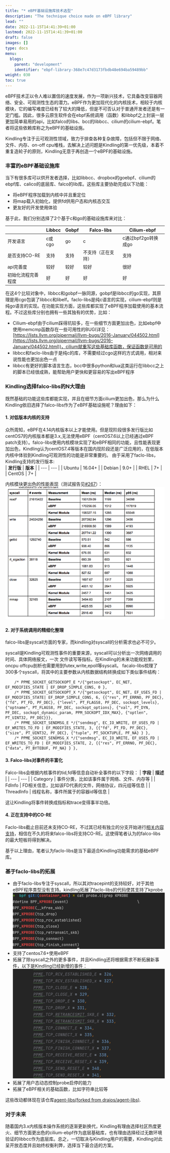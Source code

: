 ```yaml
---
title: "* eBPF基础设施库技术选型"
description: "The technique choice made on eBPF library"
lead: ""
date: 2022-11-15T14:41:39+01:00
lastmod: 2022-11-15T14:41:39+01:00
draft: false
images: []
type: docs
menu:
  blogs:
    parent: "development"
    identifier: "ebpf-library-368e7c47d3173fbdb48e694ba59489bb"
weight: 030
toc: true
---
```

eBPF技术正以令人难以置信的速度发展，作为一项新兴技术，它具备改变容器网络、安全、可观测性生态的潜力。eBPF作为更加现代化的内核技术，相较于内核模块，它的编写难度已经有了较大的降低，但是不可否认对于普通开发者还是有一定门槛。因此，很多云原生软件会在ebpf系统调用（函数）和libbpf之上封装一层更加简单易用的api，比如falco的libs、bcc的libbcc、cilium的cilium-ebpf。笔者将这些依赖库称之为eBPF的基础设施。

Kindling专注于云可观测性领域，致力于排查各种复杂故障，包括但不限于网络、文件、内存、on-off cpu堆栈，去解决上述问题是Kindling的第一优先级，本着不重复造轮子的原则，Kindling无意于再创造一个eBPF的基础设施。

### 丰富的eBPF基础设施库
当下有很多库可以供开发者选择，比如libbcc、dropbox的goebpf、cilium的ebpf库、calico的底层库、falco的lib库。这些库主要协助完成以下功能：
- 将eBPF程序加载到内核中并且重定位
- 将map载入初始化，提供fd供用户态和内核态交互
- 更友好的开发使用体验

基于此，我们分别选择了2个基于c和go的基础设施库来对比：

|  | Libbcc | Gobpf | Falco-libs | Cilium-ebpf |
| --- | --- | --- | --- | --- |
| 开发语言 | c或cgo | go | c | c通过bpf2go转换成go |
| 是否支持CO-RE | 支持 | 支持 | 不支持（正在支持） | 支持 |
| api完善度 | 较好 | 较好 | 较好 | 很好 |
| 初始化流程完善程度 | 好 | 好 | 好 | 好 |

在这4个比较对象中，libbcc和gobpf一脉同源，gobpf是libbcc的go实现，其原理是用cgo包装了libbcc和libelf。faclo-libs是纯c语言的实现，cilium-ebpf则是纯go语言的实现。在功能实现方面，这些库都实现了eBPF程序加载使用的基本流程。不过这些库分别也拥有一些其独有的优势，比如：
- Cilium-ebpf由于cilium踩得坑较多，在一些细节方面更加出色，比如ebpf中使用memcmp函数存在一些可用性的BUG(详见：[https://lists.llvm.org/pipermail/llvm-bugs/2016-January/044502.html](https://lists.llvm.org/pipermail/llvm-bugs/2016-January/044502.html))，cilium就重写这些基础库函数，保证函数是可用的
- libbcc和faclo-libs由于是纯c的库，不需要经过cgo这样的方式调用，相对来说性能也更加出色一点
- libbcc有更好的脚本语言生态，bcc中很多python和lua这类运行在libbcc之上的脚本已经很成熟，能帮助用户更快和更容易的写出eBPF程序

### Kindling选择falco-libs的N大理由

既然基础的功能这些库都能实现，并且在细节方面cilium更加出色，那么为什么Kindling依旧选择了falco-libs作为了eBPF基础设施呢？理由如下：

#### 1. 对低版本内核的支持
众所周知，eBPF在4.14内核版本以上才能使用。但是现阶段很多发行版比如centOS7的内核版本都是3.x,无法使用eBPF（centOS7.6以上已经通过eBPF patch支持）。falco-libs使用内核模块实现了和eBPF相同的功能，且性能表现更加出色，Kindling认为centOS7.4等版本在国内现阶段还是广泛应用的，在低版本内核中体验到Kindling可观测性的功能是非常重要的。
由于采用了faclo-libs，Kindling支持的发行版本:  
| **发行版** | **版本** |
| --- | --- |
| Ubuntu | 16.04+ |
| Debian | 9.0+ |
| RHEL | 7+ |
| CentOS | 7+ |

内核模块更出色的性能表现（测试报告见[#267](https://github.com/falcosecurity/libs/issues/267)）：
![](benchmark.png)


#### 2. 对于系统调用的精细化整理
falco-libs是syscall方面的专家，而kindling对syscall的分析需求也必不可少。

syscall是Kindling可观测性事件的重要来源，syscall可以分析出一次网络调用的时间、具体网络报文，一次		文件读写等指标。在Kindling的未来功能规划里，oncpu offcpu剖析也需要用到futex,write,epoll等syscall。
	facalo-libs梳理了300多个syscall，将其中的主要参数从内核数据结构转换成如下类似事件结构： 
```
	/* PPME_SOCKET_GETSOCKOPT_E */{"getsockopt", EC_NET, EF_MODIFIES_STATE | EF_DROP_SIMPLE_CONS, 0 },
	/* PPME_SOCKET_GETSOCKOPT_X */{"getsockopt", EC_NET, EF_USES_FD | EF_MODIFIES_STATE| EF_DROP_SIMPLE_CONS, 6, {{"res", PT_ERRNO, PF_DEC}, {"fd", PT_FD, PF_DEC}, {"level", PT_FLAGS8, PF_DEC, sockopt_levels}, {"optname", PT_FLAGS8, PF_DEC, sockopt_options}, {"val", PT_DYN, PF_DEC, sockopt_dynamic_param, PPM_SOCKOPT_IDX_MAX}, {"optlen", PT_UINT32, PF_DEC}}},
	/* PPME_SOCKET_SENDMSG_E */{"sendmsg", EC_IO_WRITE, EF_USES_FD | EF_WRITES_TO_FD | EF_MODIFIES_STATE, 3, {{"fd", PT_FD, PF_DEC}, {"size", PT_UINT32, PF_DEC}, {"tuple", PT_SOCKTUPLE, PF_NA} } },
	/* PPME_SOCKET_SENDMSG_X */{"sendmsg", EC_IO_WRITE, EF_USES_FD | EF_WRITES_TO_FD | EF_MODIFIES_STATE, 2, {{"res", PT_ERRNO, PF_DEC}, {"data", PT_BYTEBUF, PF_NA} } },
```


#### 3. Falco-libs对事件的丰富化
Falco-libs会根据内核事件的tid,fd等信息自动补全事件的以下字段： 
| **字段** | **描述** |
| --- | --- |
| Category | 事件分类，比如该事件属于网络、文件、内存等 |
| FdInfo | FD相关信息，比如该FD代表的文件，网络协议，四元组等信息 |
| ThreadInfo | 线程名称，事件所属于的容器id等信息 |

这让Kindling将事件转换成指标和trace变得事半功倍。 

#### 4. 正在支持中的CO-RE
Faclo-libs截止目前还未支持CO-RE，不过其已经有独立的分支开始进行[相关内容支持](https://github.com/falcosecurity/libs/pull/268)，相信在不久的将来falco-libs将支持CO-RE。这使得笔者认为的falco-libs的最大短板将得到解决。

基于以上理由，笔者认为faclo-libs是当下最适合Kindling功能需求的基础eBPF库。

### 基于faclo-libs的拓展

- 由于faclo-libs专注于syscall，所以其对tracepint的支持较好，对于其他eBPF程序类型没有支持。kindling拓展了faclo-libs的代码使其支持了kprobe     
![](extension1.png)
- 支持了centos7.6+使用eBPF
- 拓展了除syscall之外的更多事件，并且Kindling还将根据需求不断拓展新事件，以下是Kindling已经新增的事件：
![](extension2.png)
- 拓展了用户态动态控制probe启停的能力
- 拓展了eBPF相关的基础函数，比如字符串比较等

这些改动都体现在该仓库[agent-libs(forked from draios/agent-libs)](https://github.com/kindlingproject/agent-libs).

### 对于未来
随着国内3.x内核版本操作系统的逐渐更新换代，Kindling有理由选择社区热度更火、细节方面更出色的cilium-ebpf作为底层基础库，也有理由选择经过无数环境验证的libbcc作为底层库。总之，一切取决与Kindling用户的需要，Kindling对此呈开放态度并且始终权衡利弊，选择当下最合适的方案。
